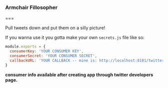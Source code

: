 ### Armchair Fillosopher
===

Pull tweets down and put them on a silly picture!

If you wanna use it you gotta make your own `secrets.js` file like so:

```js
module.exports = {
  consumerKey: 'YOUR CONSUMER KEY',
  consumerSecret: 'YOUR CONSUMER SECRET',
  callbackURL: 'YOUR CALLBACK -- mine is: http://localhost:8181/twitter/callback'
}
```
**consumer info available after creating app through twitter developers page.**
